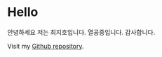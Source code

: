 # Hello

안녕하세요 저는 최지호입니다. 
열공중입니다. 감사합니다. 

Visit my [Github repository](https://github.com/wlghsp).
